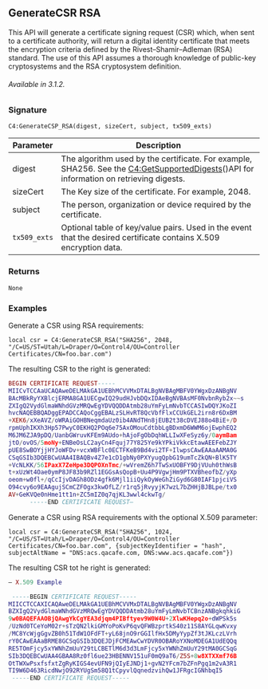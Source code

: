 ## GenerateCSR RSA

This API will generate a certificate signing request (CSR) which, when sent to a certificate authority, will return a digital identity certificate that meets the encryption criteria defined by the Rivest–Shamir–Adleman (RSA) standard. The use of this API assumes a thorough knowledge of public-key cryptosystems and the RSA cryptosystem definition.


###### Available in 3.1.2.


### Signature

`C4:GenerateCSP_RSA(digest, sizeCert, subject, tx509_exts)`


| Parameter | Description |
| --- | --- |
| digest | The algorithm used by the certificate. For example, SHA256. See the [C4:GetSupportedDigests][1]()API for information on retrieving digests. |
| sizeCert | The Key size of the certificate. For example, 2048. |
| subject | The person, organization or device required by the certificate. |
| `tx509_exts` | Optional  table of key/value pairs. Used in the event that the desired certificate contains X.509 encryption data. 


### Returns

`None`

### Examples

Generate a CSR using RSA requirements:

`local csr = C4:GenerateCSR_RSA("SHA256", 2048, "/C=US/ST=Utah/L=Draper/O=Control4/OU=Controller Certificates/CN=foo.bar.com")`

The resulting CSR to the right is generated:

```lua
BEGIN CERTIFICATE REQUEST-----
MIICvTCCAaUCAQAweDELMAkGA1UEBhMCVVMxDTALBgNVBAgMBFV0YWgxDzANBgNV
BAcMBkRyYXBlcjERMA8GA1UECgwIQ29udHJvbDQxIDAeBgNVBAsMF0NvbnRyb2x~~s
ZXIgQ2VydGlmaWNhdGVzMRQwEgYDVQQDDAtmb28uYmFyLmNvbTCCASIwDQYJKoZI
hvcNAQEBBQADggEPADCCAQoCggEBALzSLHvRT8QcVbfFlxCCUkGEL2irn8r6DxBM
+XEK6/xXeAVZ/oWRAiGOHBNeqmdaUz0ib4ANdTHn8jEUB2t38cDVEJ88o4BiE+/D
rpmUphIKXh3Hp57PwyC0EKHQ2POq6e75AxOMouCdtbbLgBDxmD6WWM6ojEwphEQ2
M6JM6ZJA9pDQ/UanbGWruvKFEm9AUdo+hAjoFgObDqhWLLIwXFeSyz6y/0aymBam
jtO/ovOS/5moNy+ENBeOsLC2ayCn4Fquj77Y825Ye9kYPkiVkkcEtawAEEFebZJY
pUE8SwBOYjjHYJoWFDv+vcxWBFlc0ECTFKeB9Bd4vi2TF+IlwpsCAwEAAaAAMA0G
CSqGSIb3DQEBCwUAA4IBAQBv4Z7e1cD1gbNy0PXYyugQpbG19umTcZkQN+BlK5TY
+VcNLKK/56IPaxX7ZeHpe3DQPOXnTmc/+wVremZ6h7TwSxUOBFY9DjVUuh0thWsB
t+xUzWt4Oae0ymP8JF83b9RZl1EGGsAsQopB+Uu4P9VgwjHm9PTXVBheofbZ/yXp
oeom+w0fl+/qCcIjvDAGh8ODz4gfk6Mjl1iiQykOyWeGhZiGyd6G80IAF1pjciVS
O94cvy6o9EAAgujSCmCZFOgx3kwOfLZ/r1rq5jRvyyjK7wzL7bZHHjBJBLpe/tx0
AV+GeKVQe0nHme1tt1n+ZC5mIZ0q7qjKL3wwl4ckwTg/
      -----END CERTIFICATE REQUEST—
```





Generate a CSR using RSA requirements with the optional X.509 parameter:

`local csr = C4:GenerateCSR_RSA("SHA256", 1024, "/C=US/ST=Utah/L=Draper/O=Control4/OU=Controller Certificates/CN=foo.bar.com", {subjectKeyIdentifier = "hash", subjectAltName = "DNS:acs.qacafe.com, DNS:www.acs.qacafe.com"})`


The resulting CSR tot he right is generated:


```lua
— X.509 Example

 -----BEGIN CERTIFICATE REQUEST-----
MIICCTCCAXICAQAweDELMAkGA1UEBhMCVVMxDTALBgNVBAgMBFV0YWgxDzANBgNV
BZXIgQ2VydGlmaWNhdGVzMRQwEgYDVQQDDAtmb28uYmFyLmNvbTCBnzANBgkqhkiG
9w0BAQEFAAOBjQAwgYkCgYEA3djqm4PIBftyev9W0W4U+2XlwKHepq2o+dWPSk5s
/UzNd0TCeYoM02r+sTzQN2lkiGMYoPoKvP6qvQFWBzprtkS40z11S8AYGLqwKvxy
/MC8YcWjgGgvZB0h51TdW1OFdFT+yL68jnO9rGGIlfHx5DMyYypZf3tJKLczLVrh
rY0CAwEAAaBRME8GCSqGSIb3DQEJDjFCMEAwCwYDVR0OBARoYXNoMDEGA1UdEQQq
RE5TOmFjcy5xYWNhZmUuY29tLCBETlM6d3d3LmFjcy5xYWNhZmUuY29tMA0GCSqG
SIb3DQEBCwUAA4GBAA8Rz0fl6ue23HBENNV151uF0mQ9aT6/Z5S+8w8XTXXmf76B
OtTWXwPsxfsfxtZgRyKIGS4evUFN9jQIyEJNDj1+gvN2YFcm7bZFnPgq1m2vA3R1
TI9W6D463RicdNwjO92RYUgSm58Q1tCpyvlQqnedzvihQw1JFRgcIGNhbqI5
 -----END CERTIFICATE REQUEST-----
```

[1]:	https://control4.github.io/docs-driverworks-api/#getsupporteddigests